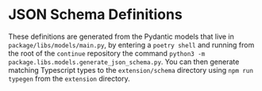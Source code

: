 # JSON Schema Definitions

These definitions are generated from the Pydantic models that live in `package/libs/models/main.py`, by entering a `poetry shell` and running from the root of the `continue` repository the command `python3 -m package.libs.models.generate_json_schema.py`. You can then generate matching Typescript types to the `extension/schema` directory using `npm run typegen` from the `extension` directory.
